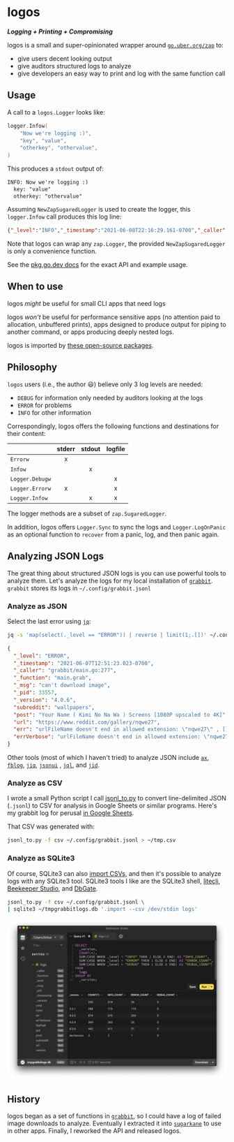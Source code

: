 # logos

***Logging + Printing + Compromising***

logos is a small and super-opinionated wrapper around [`go.uber.org/zap`](https://pkg.go.dev/go.uber.org/zap?utm_source=godoc) to:

- give users decent looking output
- give auditors structured logs to analyze
- give developers an easy way to print and log with the same function call

## Usage

A call to a `logos.Logger` looks like:

```go
logger.Infow(
    "Now we're logging :)",
    "key", "value",
    "otherkey", "othervalue",
)
```

This produces a `stdout` output of:

```
INFO: Now we're logging :)
  key: "value"
  otherkey: "othervalue"
```

Assuming `NewZapSugaredLogger` is used to create the logger,
this `logger.Infow` call produces this log line:

```json
{"_level":"INFO","_timestamp":"2021-06-08T22:16:29.161-0700","_caller":"logos/example_logos_test.go:21","_function":"github.com/bbkane/logos_test.Example","_msg":"Now we're logging :)","_pid":49721,"_version":"v1.0.0","key":"value","otherkey":"othervalue"}
```

Note that logos can wrap any `zap.Logger`, the provided `NewZapSugaredLogger` is only a convenience function.

See the [pkg.go.dev docs](https://pkg.go.dev/github.com/bbkane/logos) for the exact API and example usage.

## When to use

logos *might* be useful for small CLI apps that need logs

logos *won't* be useful for performance sensitive apps (no attention paid to allocation, unbuffered prints), apps designed to produce output for piping to another command, or apps producing deeply nested logs.

logos is imported by [these open-source packages](https://pkg.go.dev/github.com/bbkane/logos?tab=importedby).

## Philosophy

`logos` users (i.e., the author 😃)  believe only 3 log levels are needed: 

- `DEBUG` for information only needed by auditors looking at the logs
- `ERROR` for problems
- `INFO` for other information

Correspondingly, logos offers the following functions and destinations for their content:

|                 | stderr | stdout | logfile |
| --------------- | :----: | :----: | :-----: |
| `Errorw`        |   x    |        |         |
| `Infow`         |        |   x    |         |
| `Logger.Debugw` |        |        |    x    |
| `Logger.Errorw` |   x    |        |    x    |
| `Logger.Infow`  |        |   x    |    x    |

The logger methods are a subset of `zap.SugaredLogger`.

In addition, logos offers `Logger.Sync` to sync the logs and `Logger.LogOnPanic` as an optional function to `recover` from a panic, log, and then panic again.

## Analyzing JSON Logs

The great thing about structured JSON logs is you can use powerful tools to analyze them. Let's analyze the logs for my local installation of [`grabbit`](https://github.com/bbkane/grabbit). `grabbit` stores its logs in `~/.config/grabbit.jsonl`

### Analyze as JSON

Select the last error using [`jq`](https://stedolan.github.io/jq/):

```bash
jq -s 'map(select(._level == "ERROR")) | reverse | limit(1;.[])' ~/.config/grabbit.jsonl
```

```json
{
  "_level": "ERROR",
  "_timestamp": "2021-06-07T12:51:23.023-0700",
  "_caller": "grabbit/main.go:277",
  "_function": "main.grab",
  "_msg": "can't download image",
  "_pid": 33557,
  "_version": "4.0.6",
  "subreddit": "wallpapers",
  "post": "Your Name ( Kimi No Na Wa ) Screens [1080P upscaled to 4K]",
  "url": "https://www.reddit.com/gallery/nqwe27",
  "err": "urlFileName doesn't end in allowed extension: \"nqwe27\" , []string{\".jpg\", \".jpeg\", \".png\"}\n ",
  "errVerbose": "urlFileName doesn't end in allowed extension: \"nqwe27\" , []string{\".jpg\", \".jpeg\", \".png\"}\n \nmain.validateImageURL\n\t/home/runner/work/grabbit/grabbit/main.go:198\nmain.grab\n\t/home/runner/work/grabbit/grabbit/main.go:275\nmain.run\n\t/home/runner/work/grabbit/grabbit/main.go:416\nmain.main\n\t/home/runner/work/grabbit/grabbit/main.go:429\nruntime.main\n\t/opt/hostedtoolcache/go/1.16.2/x64/src/runtime/proc.go:225\nruntime.goexit\n\t/opt/hostedtoolcache/go/1.16.2/x64/src/runtime/asm_amd64.s:1371"
}
```

Other tools  (most of which I haven't tried) to analyze  JSON  include [`ax`](https://github.com/egnyte/ax), [`fblog`](https://github.com/brocode/fblog), [`jiq`](https://github.com/fiatjaf/jiq), [`jsonui`](https://github.com/gulyasm/jsonui)  , [`jql`](https://github.com/cube2222/jql), and [`jid`](https://github.com/simeji/jid).

### Analyze as CSV

I wrote a small Python script I call [jsonl_to.py](https://github.com/bbkane/dotfiles/blob/master/bin_common/bin_common/jsonl_to.py) to convert line-delimited JSON (`.jsonl`) to CSV for analysis in Google Sheets or similar programs. Here's my grabbit log for perusal [in Google Sheets](https://docs.google.com/spreadsheets/d/1FUA8kWBhkAr1eyaZZ0selVuVv-J6nilovCQz9HEUDkk/edit?usp=sharing).

That CSV was generated with:

```bash
jsonl_to.py -f csv ~/.config/grabbit.jsonl > ~/tmp.csv
```

### Analyze as SQLite3

Of course, SQLite3 can also [import CSVs](https://unix.stackexchange.com/a/638984/185953), and then it's possible to analyze logs with any SQLite3 tool. SQLite3 tools I like are the SQLite3 shell, [litecli](https://github.com/dbcli/litecli), [Beekeeper Studio](https://www.beekeeperstudio.io/), and [DbGate](https://dbgate.org/).

```bash
jsonl_to.py -f csv ~/.config/grabbit.jsonl \
| sqlite3 ~/tmpgrabbitlogs.db '.import --csv /dev/stdin logs' 
```

![Beekeeper Studio Results](./beekeeper_studio_results.png)

## History

logos began as a set of functions in [`grabbit`](https://github.com/bbkane/grabbit), so I could have a log of failed image downloads to analyze. Eventually I extracted it into [`sugarkane`](https://github.com/bbkane/sugarkane) to use in other apps. Finally, I reworked the API and released logos.
